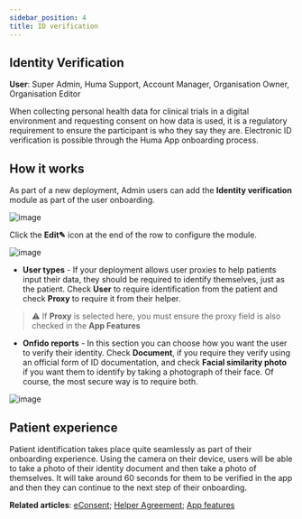```yaml
---
sidebar_position: 4
title: ID verification 
---
```

## Identity Verification
**User**: Super Admin, Huma Support, Account Manager, Organisation Owner, Organisation Editor

When collecting personal health data for clinical trials in a digital environment and requesting consent on how data is used, it is a regulatory requirement to ensure the participant is who they say they are. Electronic ID verification is possible through the Huma App onboarding process.
## How it works​
As part of a new deployment, Admin users can add the **Identity verification** module as part of the user onboarding. 

![image](https://user-images.githubusercontent.com/110832367/183849597-c632a714-5dff-4f8b-85cf-818bd6af8dad.png)

Click the **Edit✎** icon at the end of the row to configure the module.

![image](https://user-images.githubusercontent.com/110832367/183849363-37855c8b-c58c-4b30-aef0-91c96e984958.png)

- **User types** - If your deployment allows user proxies to help patients input their data, they should be required to identify themselves, just as the patient. Check **User** to require identification from the patient and check **Proxy** to require it from their helper.

>
>  ⚠️ If **Proxy** is selected here, you must ensure the proxy field is also checked in the **App Features**
>  

- **Onfido reports** - In this section you can choose how you want the user to verify their identity. Check **Document**, if you require they verify using an official form of ID documentation, and check **Facial similarity photo** if you want them to identify by taking a photograph of their face. Of course, the most secure way is to require both.

![image](https://user-images.githubusercontent.com/110832367/183849679-4c8c9592-aa18-4e9e-9ed5-46e4aa6713bc.png)

## Patient experience 
Patient identification takes place quite seamlessly as part of their onboarding experience. Using the camera on their device, users will be able to take a photo of their identity document and then take a photo of themselves. It will take around 60 seconds for them to be verified in the app and then they can continue to the next step of their onboarding.

**Related articles**: [eConsent](https://github.com/huma-engineering/huma-docs/blob/baf6584b5f17a3684f7c06b76afe575bf60791ea/data-collection/AdminPortal/Managing%20Deployments/Configuring%20the%20user%20onboarding/eConsent.md); [Helper Agreement](https://github.com/huma-engineering/huma-docs/blob/baf6584b5f17a3684f7c06b76afe575bf60791ea/data-collection/AdminPortal/Managing%20Deployments/Configuring%20the%20user%20onboarding/Helper%20agreement.md); [App features](https://github.com/huma-engineering/huma-docs/blob/baf6584b5f17a3684f7c06b76afe575bf60791ea/data-collection/AdminPortal/Managing%20Deployments/General%20Settings/App%20features.md)
